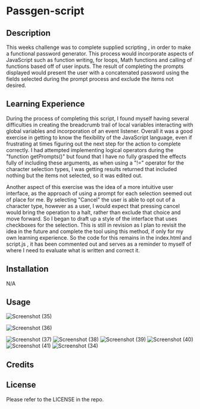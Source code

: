 # Passgen-script


## Description
This weeks challenge was to complete supplied scripting , in order to make a functional password generator. This process would incorporate aspects of JavaScript such as function writing, for loops, Math functions and calling of functions based off of user inputs. The result of completing the prompts displayed would present the user with a concatenated password using the fields selected during the prompt process and exclude the items not desired.


## Learning Experience
During the process of completing this script, I found myself having several difficulties in creating the breadcrumb trail of local variables interacting with global variables and incorporation of an event listener. Overall it was a good exercise in getting to know the flexibility of the JavaScript language, even if frustrating at times figuring out the next step for the action to complete correctly. I had attempted implementing logical operators during the "function getPrompts()" but found that I have no fully grasped the effects fully of including these arguments, as when using a "!=" operator for the character selection types, I was getting results returned that included nothing but the items not selected, so it was edited out. 

Another aspect of this exercise was the idea of a more intuitive user interface, as the approach of using a prompt for each selection seemed out of place for me. By selecting "Cancel" the user is able to opt out of a character type, however as a user, I would expect that pressing cancel would bring the operation to a halt, rather than exclude that choice and move forward. So I began to draft up a style of the interface that uses checkboxes for the selection. This is still in revision as I plan to revisit the idea in the future and complete the tool using this method, if only for my own learning experience. So the code for this remains in the index.html and script.js , it has been commented out and serves as a reminder to myself of where I need to evaluate what is written and correct it.



## Installation
N/A

## Usage



![Screenshot (35)](https://user-images.githubusercontent.com/125767916/230437117-52c4b7af-6034-4a89-b9b4-2e001df264be.png)

![Screenshot (36)](https://user-images.githubusercontent.com/125767916/230437159-9195d514-eba8-48d7-9f09-a14800dd98e5.png)

![Screenshot (37)](https://user-images.githubusercontent.com/125767916/230437179-0cd47993-cd28-43fe-824b-e093edc0e77d.png)
![Screenshot (38)](https://user-images.githubusercontent.com/125767916/230437194-83ac95bb-fd9e-49de-b5af-9c5d6ad4660e.png)
![Screenshot (39)](https://user-images.githubusercontent.com/125767916/230437203-08ab09f5-b422-4244-a883-3b321e91fb7e.png)
![Screenshot (40)](https://user-images.githubusercontent.com/125767916/230437214-c95015a6-4361-4b3b-8942-95eabc1713c0.png)
![Screenshot (41)](https://user-images.githubusercontent.com/125767916/230437232-1efd59ee-182a-4b0f-8eff-795930f39968.png)
![Screenshot (34)](https://user-images.githubusercontent.com/125767916/230437302-7a1720f5-9c8f-4997-a16b-6f0a2fb5b8ee.png)

## Credits



## License

Please refer to the LICENSE in the repo.



